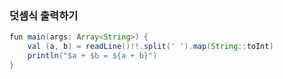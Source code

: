 ### 덧셈식 출력하기
```java
fun main(args: Array<String>) {
    val (a, b) = readLine()!!.split(' ').map(String::toInt)
    println("$a + $b = ${a + b}")
}
```